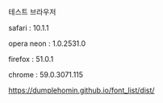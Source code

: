 테스트 브라우저

safari : 10.1.1

opera neon : 1.0.2531.0

firefox : 51.0.1

chrome : 59.0.3071.115

https://dumplehomin.github.io/font_list/dist/
